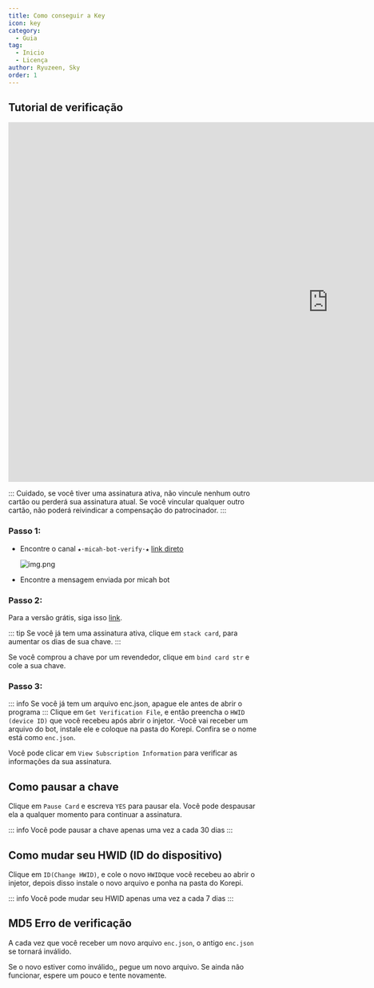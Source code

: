```yaml
---
title: Como conseguir a Key
icon: key
category:
  - Guia
tag:
  - Inicio
  - Licença
author: Ryuzeen, Sky
order: 1
---
```


## Tutorial de verificação

<div class="iframe-container"><iframe width="1280" height="720" src="https://www.youtube.com/embed/ST9akMsGJog" title="How to activate your key - Korepi" frameborder="0" allow="accelerometer; autoplay; clipboard-write; encrypted-media; gyroscope; picture-in-picture; web-share" referrerpolicy="strict-origin-when-cross-origin" allowfullscreen></iframe></div>

::: Cuidado, se você tiver uma assinatura ativa, não vincule nenhum outro cartão ou perderá sua assinatura atual. Se você vincular qualquer outro cartão, não poderá reivindicar a compensação do patrocinador. :::

### Passo 1:
- Encontre o canal `★⋅micah-bot-verify⋅★` [link direto](https://discord.com/channels/1069057220802781265/1203687333107335198)

  ![img.png](/assets/images/docs/202402/verify-1.png)
  
- Encontre a mensagem enviada por micah bot
### Passo 2:
Para a versão grátis, siga isso [link](free.md).

::: tip Se você já tem uma assinatura ativa, clique em `stack card`, para aumentar os dias de sua chave.
:::

Se você comprou a chave por um revendedor, clique em `bind card str` e cole a sua chave.

### Passo 3:
::: info Se você já tem um arquivo enc.json, apague ele antes de abrir o programa
:::
Clique em `Get Verification File`, e então preencha o  `HWID (device ID)` que você recebeu após abrir o injetor.
-Você vai receber um arquivo do bot, instale ele e coloque na pasta do Korepi. Confira se o nome está como `enc.json`.


Você pode clicar em `View Subscription Information` para verificar as informações da sua assinatura.

## Como pausar a chave

Clique em `Pause Card` e escreva `YES` para pausar ela. Você pode despausar ela a qualquer momento para continuar a assinatura.

::: info Você pode pausar a chave apenas uma vez a cada 30 dias
:::

## Como mudar seu HWID (ID do dispositivo)

Clique em `ID(Change HWID)`, e cole o novo `HWID`que você recebeu ao abrir o injetor, depois disso instale o novo arquivo e ponha na pasta do Korepi.

::: info Você pode mudar seu HWID apenas uma vez a cada 7 dias
:::

## MD5 Erro de verificação
A cada vez que você receber um novo arquivo `enc.json`, o antigo `enc.json` se tornará inválido.

Se o novo estiver como inválido,, pegue um novo arquivo. Se ainda não funcionar, espere um pouco e tente novamente.
